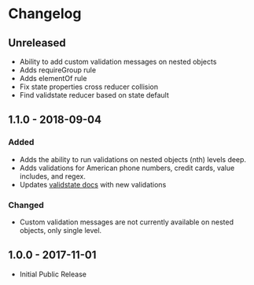 # Changelog

## Unreleased
* Ability to add custom validation messages on nested objects
* Adds requireGroup rule
* Adds elementOf rule
* Fix state properties cross reducer collision
* Find validstate reducer based on state default

## 1.1.0 - 2018-09-04
### Added
* Adds the ability to run validations on nested objects (nth) levels deep.
* Adds validations for American phone numbers, credit cards, value includes, and regex.
* Updates [validstate docs](http://validstate.herokuapp.com) with new validations

### Changed
* Custom validation messages are not currently available on nested objects, only single level.

## 1.0.0 - 2017-11-01
* Initial Public Release
